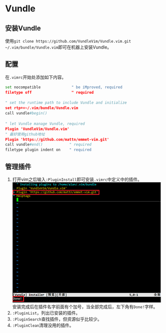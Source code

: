 # Vundle

## 安装Vundle
使用`git clone https://github.com/VundleVim/Vundle.vim.git ~/.vim/bundle/Vundle.vim`即可在机器上安装Vundle。

## 配置
在`.vimrc`开始处添加如下内容。
```python
set nocompatible              " be iMproved, required
filetype off                  " required

" set the runtime path to include Vundle and initialize
set rtp+=~/.vim/bundle/Vundle.vim
call vundle#begin()

" let Vundle manage Vundle, required
Plugin 'VundleVim/Vundle.vim'
" 最好使用github地址
Plugin 'https://github.com/mattn/emmet-vim.git'
call vundle#end()            " required
filetype plugin indent on    " required
```

## 管理插件
1. 打开vim之后输入`:PluginInstall`即可安装`.vimrc`中定义中的插件。
![安装完成](images/Vundle_PluginInstall.png)
安装完成后在插件名字前面有个加号，当全部完成后，左下角有`Done!`字样。
2. `:PluginList`，列出已安装的插件。
3. `:PluginSearch`查找插件，但资源似乎比较少。
3. `:PluginClean`清理没用的插件。


